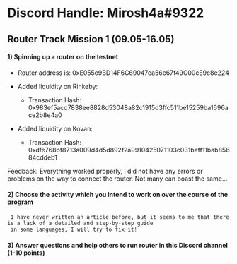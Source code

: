 # Discord Handle: Mirosh4a#9322
## Router Track Mission 1 (09.05-16.05)

#### 1) Spinning up a router on the testnet

   - Router address is: 0xE055e9BD14F6C69047ea56e67f49C00cE9c8e224

   - Added liquidity on Rinkeby: 

        - Transaction Hash: 0x983ef5acd7838ee8828d53048a82c1915d3ffc511be15259ba1696ace2b8e4a0
      
   - Added liquidity on Kovan:

        - Transaction Hash: 0xdfe768bf8713a009d4d5d892f2a9910425071103c031baff11bab85684cddeb1  
         
       
   Feedback: Everything worked properly, I did not have any errors or problems on the way to connect the router. Not many can boast the same...
  

#### 2) Choose the activity which you intend to work on over the course of the program
     I have never written an article before, but it seems to me that there is a lack of a detailed and step-by-step guide 
     in some languages, I will try to fix it!



#### 3) Answer questions and help others to run router in this Discord channel (1-10 points)

  
      
